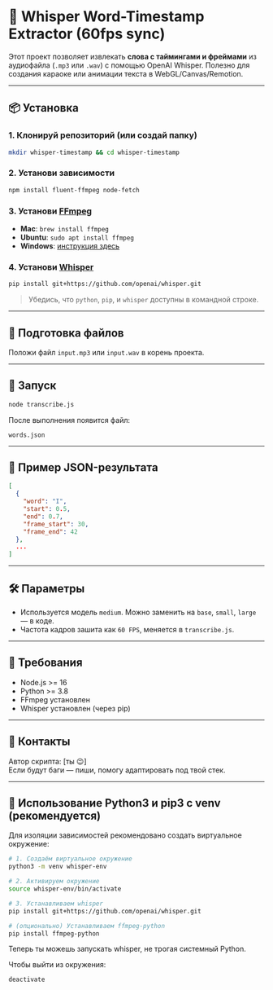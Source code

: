 # 🎤 Whisper Word-Timestamp Extractor (60fps sync)

Этот проект позволяет извлекать **слова с таймингами и фреймами** из аудиофайла (`.mp3` или `.wav`) с помощью OpenAI Whisper.
Полезно для создания караоке или анимации текста в WebGL/Canvas/Remotion.

---

## 📦 Установка

### 1. Клонируй репозиторий (или создай папку)

```bash
mkdir whisper-timestamp && cd whisper-timestamp
```

### 2. Установи зависимости

```bash
npm install fluent-ffmpeg node-fetch
```

### 3. Установи [FFmpeg](https://ffmpeg.org/download.html)

- **Mac**: `brew install ffmpeg`
- **Ubuntu**: `sudo apt install ffmpeg`
- **Windows**: [инструкция здесь](https://github.com/adaptlearning/adapt_authoring/wiki/Installing-FFmpeg)

### 4. Установи [Whisper](https://github.com/openai/whisper)

```bash
pip install git+https://github.com/openai/whisper.git
```

> Убедись, что `python`, `pip`, и `whisper` доступны в командной строке.

---

## 📁 Подготовка файлов

Положи файл `input.mp3` или `input.wav` в корень проекта.

---

## 🚀 Запуск

```bash
node transcribe.js
```

После выполнения появится файл:

```
words.json
```

---

## 📄 Пример JSON-результата

```json
[
  {
    "word": "I",
    "start": 0.5,
    "end": 0.7,
    "frame_start": 30,
    "frame_end": 42
  },
  ...
]
```

---

## 🛠 Параметры

- Используется модель `medium`. Можно заменить на `base`, `small`, `large` — в коде.
- Частота кадров зашита как `60 FPS`, меняется в `transcribe.js`.

---

## 📌 Требования

- Node.js >= 16
- Python >= 3.8
- FFmpeg установлен
- Whisper установлен (через pip)

---

## 📮 Контакты

Автор скрипта: [ты 😉]  
Если будут баги — пиши, помогу адаптировать под твой стек.

---

## 🐍 Использование Python3 и pip3 с venv (рекомендуется)

Для изоляции зависимостей рекомендовано создать виртуальное окружение:

```bash
# 1. Создаём виртуальное окружение
python3 -m venv whisper-env

# 2. Активируем окружение
source whisper-env/bin/activate

# 3. Устанавливаем whisper
pip install git+https://github.com/openai/whisper.git

# (опционально) Устанавливаем ffmpeg-python
pip install ffmpeg-python
```

Теперь ты можешь запускать whisper, не трогая системный Python.

Чтобы выйти из окружения:

```bash
deactivate
```
